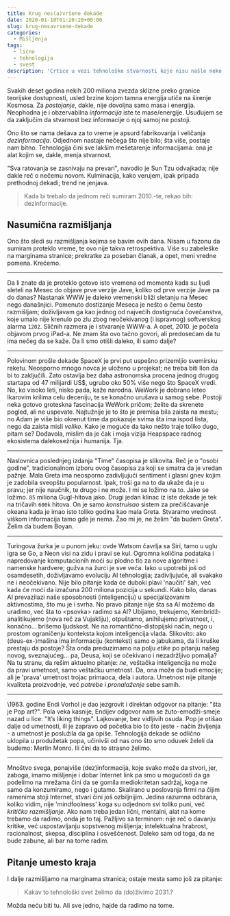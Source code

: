 ```yaml
---
title: Krug nes(a)vršene dekade
date: 2020-01-10T01:20:20+00:00
slug: krug-nesavrsene-dekade
categories:
  - Mišljenja
tags:
  - lično
  - tehnologija
  - svest
description: 'Crtice u vezi tehnološke stvarnosti koje nisu našle neko bolje mesto da budu zabeležene.'
---
```


Svakih deset godina nekih 200 miliona zvezda sklizne preko granice teorijske dostupnosti, usled brzine kojom tamna energija utiče na širenje Kosmosa. Za _postojanje_, dakle, nije dovoljna samo masa i energija. Neophodna je i obzervabilna _informacija_ iste te mase/energije. Usuđujem se da zaključim da stvarnost bez informacije o njoj samoj ne postoji.

Ono što se nama dešava za to vreme je apsurd fabrikovanja i veličanja _dezinformacija_. Odjednom nastaje nečega što nije bilo; šta više, postaje nam bitno. Tehnologija čini sve lakšim mešetarenje informacijama: ona je alat kojim se, dakle, menja stvarnost.

"Sva ratovanja se zasnivaju na prevari", navodio je Sun Tzu odvajkada; nije dakle reč o nečemu novom. Kulminacija, kako verujem, ipak pripada prethodnoj dekadi; trend ne jenjava.

> Kada bi trebalo da jednom reči sumiram 2010.-te, rekao bih: dezinformacije.

## Nasumična razmišljanja

Ono što sledi su razmišljanja kojima se bavim ovih dana. Nisam u fazonu da sumiram proteklo vreme, te ovo nije takva retrospektiva. Više su zabeleške na marginama stranice; prekratke za poseban članak, a opet, meni vredne pomena. Krećemo.

---

Da li znate da je proteklo gotovo isto vremena od momenta kada su ljudi sleteli na Mesec do objave prve verzije Jave, koliko od prve verzije Jave pa do danas? Nastanak WWW je daleko vremenski bliži sletanju na Mesec nego današnjici. Pomenuto dostizanje Meseca je nešto o čemu često razmišljam; doživljavam ga kao jednog od najvećih dostignuća čovečanstva, koje umalo nije krenulo po zlu zbog neočekivanog (i ispravnog) softverskog alarma `1202`. Sličnih razmera je i stvaranje WWW-a. A opet, 2010. je počela objavom prvog iPad-a. Ne znam šta ovo tačno govori, ali predosećam da tu ima nečeg da se kaže. Da li smo otišli daleko, ili samo dalje?

---

Polovinom prošle dekade SpaceX je prvi put uspešno prizemljio svemirsku raketu. Neosporno mnogo novca je uloženo u projekat; ne treba biti Ilon da bi to zaključili. Zato ostavlja bez daha astronomska procena jednog drugog startapa od 47 milijardi US$, ugrubo oko 50% više nego što SpaceX vredi. No, ko visoko leti, nisko pada, kaže narodna. WeWork je dobrano leteo Ikarovim krilima celu deceniju, te se konačno urušava u samog sebe. Postoji neka gotovo groteskna fascinacija WeWork pričom; želite da skrenete pogled, ali ne uspevate. Najtužnije je to što je premisa bila zaista na mestu; no Adam je više bio okrenut time da pokazuje svima šta ima ispod lista, nego da zaista misli _veliko_. Kako je moguće da tako nešto traje toliko dugo, pitam se? Dođavola, mislim da je čak i moja vizija Heapspace radnog ekosistema dalekosežnija i humanija. Tja.

---

Naslovnica poslednjeg izdanja "Time" časopisa je slikovita. Reč je o "osobi godine", tradicionalnom izboru ovog časopisa za koji se smatra da je vredan pažnje. Mala Greta ima neosporno zadivljujući sentiment i glasni gnev kojim je zadobila sveopštu popularnost. Ipak, troši ga na to da ukaže da je u pravu; jer nije naučnik, te drugo i ne može. I mi se ložimo na to. Jako se ložimo. `85` miliona Gugl-hitova jako. Drugi jedan klinac iz iste dekade je tek na tričavih `600k` hitova. On je samo _konstruisao_ sistem za prečišćavanje okeana kada je imao isto toliko godina kao mala Greta. Stvaramo vrednost viškom informacija tamo gde je nema. Žao mi je, ne želim "da budem Greta". Želim da budem Boyan.

---

Turingova žurka je u punom jeku: ovde Watsom čavrlja sa Siri, tamo u uglu igra se Go, a Neon visi na zidu i pravi se kul. Ogromna količina podataka i napredovanje komputacionih moći su plodno tlo za nove algoritme i namenske hardvere; gužva na žurci je sve veća. Iako u upotrebi još od osamdesetih, doživljavamo evoluciju AI tehnologija; zadivljujuće, ali svakako ne i neočekivano. Nije bilo pitanje kada će duboki plavi 'naučiti' šah, već kada će moći da izračuna 200 miliona pozicija u sekundi. Kako bilo, danas AI prevazilazi naše sposobnosti (inteligenciju) u specijalizovanim aktivnostima, što mu je i svrha. No pravo pitanje nije šta sa AI možemo da uradimo, već šta to \<psovka> radimo sa AI? Ubijamo, trekujemo, Kembridž-analitikujemo (nova reč za Vujakliju), otpuštamo, anihilujemo privatnost, i, konačno... brišemo ljudskost. Ne na romantično-distopijski način, nego u prostom ograničenju konteksta kojom inteligencija vlada. Slikovito: ako (deus-ex-)mašina ima informaciju (kontekst) samo o jabukama, da li kruške prestaju da postoje? Šta onda preduzimamo na polju _etike_ po pitanju našeg novog, sveznajućeg... pa, Deusa, koji se očekivano i nezadržljivo pomalja? Na tu stranu, da rešim aktuelno pitanje: _ne_, veštačka inteligencija ne može da pravi umetnost, samo veštačku umetnost. Da, ona može da budi emocije; ali je 'prava' umetnost trojac primaoca, dela i autora. Umetnost nije pitanje kvaliteta proizvodnje, već _potrebe_ i _pronalaženje_ sebe samih.

---

\1963. godine Endi Vorhol je dao jezgrovit i direktan odgovor na pitanje: "šta je Pop art?". Pola veka kasnije, Endijev odgovor nam se žuto-emodži-smeje nazad u lice: "It’s liking things". Lajkovanje, bez vidljivih osuda. Pop je otišao dalje od umetnosti, ili je zapravo od početka bio to što jeste - način življenja - a umetnost je poslužila da ga opiše. Tehnologija dekade se odlično uklopila u produžetak popa, učinivši od nas ono što smo oduvek želeli da budemo: Merlin Monro. Ili čini da to strasno želimo.

---

Mnoštvo svega, ponajviše (dez)informacija, koje svako može da stvori, jer, zaboga, imamo mišljenje i dobar Internet link pa smo u mogućosti da ga podelimo na mrežama čini da se gomila mediokritetan sadržaj, koga ne samo da konzumiramo, nego i gutamo. Skalirano u poslovanja firmi na čijim ramenima stoji Internet, stvari čini još ozbiljnijim. Jedina razumna odbrana, koliko vidim, nije 'mindfoolness' koga su odjednom svi toliko puni, već _kritičko razmišljanje_. Ako nam treba jedan lični, mentalni, alat na kome trebamo da radimo, onda je to taj. Pažljivo sa terminom: nije reč o davanju kritike, već uspostavljanju sopstvenog mišljenja; intelektualna hrabrost, racionalnost, skepsa, disciplina i osvešćenost. Daleko sam od toga, da ne bude zabune, ali bar na tome radim.

## Pitanje umesto kraja

I dalje razmišljamo na marginama stranica; ostaje mesta samo još za pitanje:

> Kakav to tehnološki svet želimo da (do)živimo 2031.?

Možda neću biti tu. Ali sve jedno, hajde da radimo na tome.
